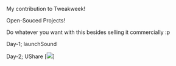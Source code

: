 My contribution to Tweakweek!

Open-Souced Projects!

Do whatever you want with this besides selling it commercially :p


Day-1; launchSound

Day-2; UShare
[![](http://s3.amazonaws.com/imgly_production/1603575/large.png)]
